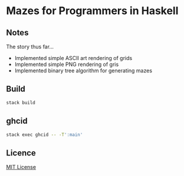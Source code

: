 # Mazes for Programmers in Haskell

## Notes

The story thus far&hellip;

* Implemented simple ASCII art rendering of grids
* Implemented simple PNG rendering of gris
* Implemented binary tree algorithm for generating mazes

## Build

```bash
stack build
```

## ghcid

```bash
stack exec ghcid -- -T':main'
```

## Licence

[MIT License][licence]

[licence]: LICENSE
